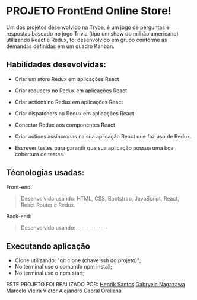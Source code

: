# PROJETO FrontEnd Online Store!
Um dos projetos desenvolvido na Trybe, é um jogo de perguntas e respostas baseado no jogo Trivia (tipo um show do milhão americano) utilizando React e Redux, foi desenvolvido em grupo conforme as demandas definidas em um quadro Kanban.

## Habilidades desevolvidas:

- Criar um store Redux em aplicações React

- Criar reducers no Redux em aplicações React

- Criar actions no Redux em aplicações React

- Criar dispatchers no Redux em aplicações React

- Conectar Redux aos componentes React

- Criar actions assíncronas na sua aplicação React que faz uso de Redux.

- Escrever testes para garantir que sua aplicação possua uma boa cobertura de testes.

## Técnologias usadas:

Front-end:
> Desenvolvido usando: HTML, CSS, Bootstrap, JavaScript, React, React Router e Redux.

Back-end:
> Desenvolvido usando: -------------

## Executando aplicação
- Clone utilizando: "git clone (chave ssh do projeto)";
- No terminal use o comando npm install;
- No terminal use o npm start;

ESTE PROJETO FOI REALIZADO POR:
[Henrik Santos](https://www.linkedin.com/in/henrik-santos-dev/)
[Gabryela Nagazawa](https://www.linkedin.com/in/gabryela-nagazawa-dev/)
[Marcelo Vieira](https://www.linkedin.com/in/marcelovieir4/)
[Victor Alejandro Cabral Orellana](https://www.linkedin.com/in/victor-alejandro-orellana/)
